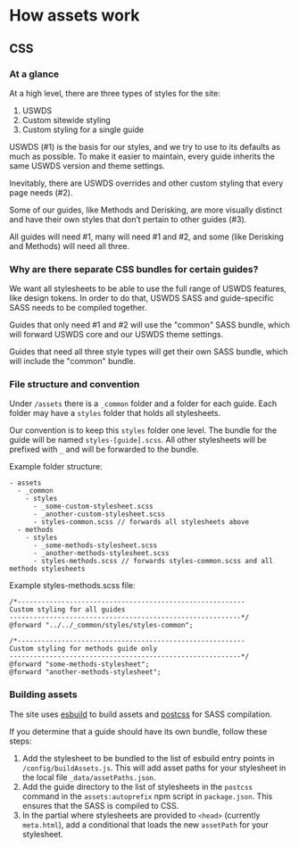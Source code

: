 # How assets work

## CSS

### At a glance

At a high level, there are three types of styles for the site:
1. USWDS
1. Custom sitewide styling
1. Custom styling for a single guide

USWDS (#1) is the basis for our styles, and we try to use to its defaults as much as possible. To make it easier to maintain, every guide inherits the same USWDS version and theme settings.

Inevitably, there are USWDS overrides and other custom styling that every page needs (#2).

Some of our guides, like Methods and Derisking, are more visually distinct and have their own styles that don’t pertain to other guides (#3).

All guides will need #1, many will need #1 and #2, and some (like Derisking and Methods) will need all three.

### Why are there separate CSS bundles for certain guides?

We want all stylesheets to be able to use the full range of USWDS features, like design tokens. In order to do that, USWDS SASS and guide-specific SASS needs to be compiled together.

Guides that only need #1 and #2 will use the "common" SASS bundle, which will forward USWDS core and our USWDS theme settings.

Guides that need all three style types will get their own SASS bundle, which will include the "common" bundle.

### File structure and convention

Under `/assets` there is a `_common` folder and a folder for each guide. Each folder may have a `styles` folder that holds all stylesheets.

Our convention is to keep this `styles` folder one level. The bundle for the guide will be named `styles-[guide].scss`. All other stylesheets will be prefixed with `_` and will be forwarded to the bundle.

Example folder structure:

```
- assets
  - _common
    - styles
      - _some-custom-stylesheet.scss
      - _another-custom-stylesheet.scss
      - styles-common.scss // forwards all stylesheets above
  - methods
    - styles
      - _some-methods-stylesheet.scss
      - _another-methods-stylesheet.scss
      - styles-methods.scss // forwards styles-common.scss and all methods stylesheets
```

Example styles-methods.scss file:

```
/*---------------------------------------------------------
Custom styling for all guides
----------------------------------------------------------*/
@forward "../../_common/styles/styles-common";

/*---------------------------------------------------------
Custom styling for methods guide only
----------------------------------------------------------*/
@forward "some-methods-stylesheet";
@forward "another-methods-stylesheet";
```

### Building assets

The site uses [esbuild](https://esbuild.github.io/) to build assets and [postcss](https://postcss.org/) for SASS compilation.

If you determine that a guide should have its own bundle, follow these steps:

1. Add the stylesheet to be bundled to the list of esbuild entry points in `/config/buildAssets.js`. This will add asset paths for your stylesheet in the local file `_data/assetPaths.json`.
1. Add the guide directory to the list of stylesheets in the `postcss` command in the `assets:autoprefix` npm script in `package.json`. This ensures that the SASS is compiled to CSS.
1. In the partial where stylesheets are provided to `<head>` (currently `meta.html`), add a conditional that loads the new `assetPath` for your stylesheet.

